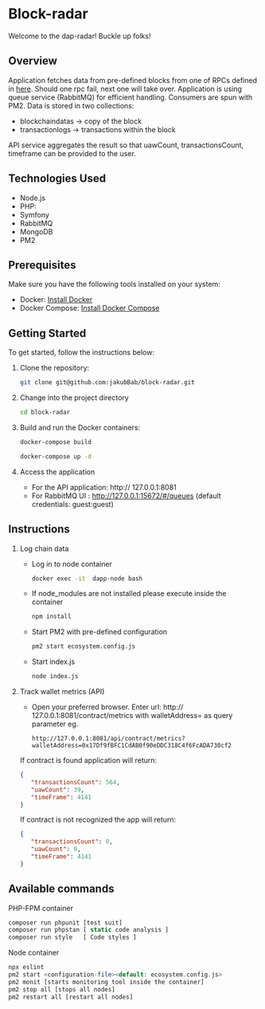 # Block-radar

Welcome to the dap-radar! Buckle up folks!

## Overview

Application fetches data from pre-defined blocks from one of RPCs defined in [here](https://docs.iotex.io/reference/babel-web3-api#babel-api-endpoints). Should one rpc fail, next one will take over.
Application is using queue service (RabbitMQ) for efficient handling. Consumers are spun with PM2. Data is stored in two collections:

* blockchaindatas  -> copy of the block
* transactionlogs  -> transactions within the block


API service aggregates the result so that uawCount, transactionsCount, timeframe can be provided to the user.


## Technologies Used

- Node.js
- PHP: 
- Symfony
- RabbitMQ
- MongoDB
- PM2 


## Prerequisites

Make sure you have the following tools installed on your system:

- Docker: [Install Docker](https://docs.docker.com/get-docker/)
- Docker Compose: [Install Docker Compose](https://docs.docker.com/compose/install/)

## Getting Started

To get started, follow the instructions below:

1. Clone the repository:

   ```bash
   git clone git@github.com:jakubBab/block-radar.git

2. Change into the project directory 

   ```bash
   cd block-radar

3. Build and run the Docker containers:
   ```bash
   docker-compose build  
   ```

   ```bash
   docker-compose up -d
   ```
4. Access the application 
   
   * For the API application: http:// 127.0.0.1:8081 
   * For RabbitMQ UI : http://127.0.0.1:15672/#/queues (default credentials: guest:guest)


## Instructions 

1. Log chain data


   * Log in to node container 
        ```bash
      docker exec -it  dapp-node bash
     
   * If node_modules are not installed please execute inside the container  
     ```bash
     npm install


   * Start PM2 with pre-defined configuration 
        ```bash
      pm2 start ecosystem.config.js

   * Start index.js
        ```bash
      node index.js

2. Track wallet metrics (API)

   * Open your preferred browser. Enter url: http:// 127.0.0.1:8081/contract/metrics  with walletAddress=<wallet-address> as query parameter eg.
     ```text
     http://127.0.0.1:8081/api/contract/metrics?walletAddress=0x17Df9fBFC1CdAB0f90eDDC318C4f6FcADA730cf2

    If contract is found application will return: 
     ```json
   { 
        "transactionsCount": 564,
        "uawCount": 39,
        "timeFrame": 4141
   }
   ```
   If contract is not recognized the app will return:

     ```json
   { 
        "transactionsCount": 0,
        "uawCount": 0,
        "timeFrame": 4141
   }
    ```

Available commands
-----


PHP-FPM container
```php
composer run phpunit [test suit]
composer run phpstan [ static code analysis ]
composer run style   [ Code styles ]
```

Node container
```php
npx eslint
pm2 start <configuration-file><default: ecosystem.config.js>
pm2 monit [starts monitoring tool inside the container]
pm2 stop all [stops all nodes]
pm2 restart all [restart all nodes]
```

